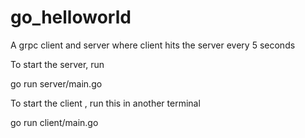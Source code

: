 # go_helloworld
A grpc client and server where client hits the server every 5 seconds 

To start the server, run 

go run server/main.go

To start the client , run this in another terminal

go run client/main.go
